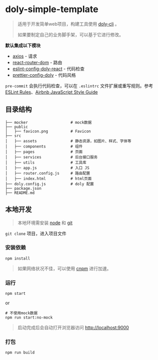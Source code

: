 # doly-simple-template

> 适用于开发简单web项目，构建工具使用 [doly-cli](https://github.com/doly-dev/doly-cli#readme) 。
> 
> 如果要制定自己的业务脚手架，可以基于它进行修改。



**默认集成以下模块**

- [axios](https://github.com/axios/axios) - 请求
- [react-router-dom](https://github.com/ReactTraining/react-router) - 路由
- [eslint-config-doly-react](https://github.com/doly-dev/eslint-config-doly/tree/master/packages/eslint-config-doly-react) - 代码检查
- [prettier-config-doly](https://github.com/doly-dev/prettier-config-doly) - 代码风格

`pre-commit` 会执行代码检查，可以在 `.eslintrc` 文件扩展或重写规则。参考 [ESLint Rules](http://eslint.cn/docs/rules/#stylistic-issues)、[Airbnb JavaScript Style Guide](https://github.com/airbnb/javascript)

## 目录结构

```
├── mocker                   # mock数据
├── public
│   ├── favicon.png          # Favicon
├── src
│   ├── assets               # 静态资源，如图片、样式、字体等
│   ├── components           # 组件
│   ├── pages                # 页面
│   ├── services             # 后台接口服务
│   ├── utils                # 工具库
│   ├── app.js               # 入口 JS
│   ├── router.config.js     # 路由配置
│   ├── index.html           # html页面
├── doly.config.js           # doly 配置
├── package.json
├── README.md

```

## 本地开发

> 本地环境需安装 [node](http://nodejs.org/) 和 [git](https://git-scm.com/)

`git clone` 项目，进入项目文件

### 安装依赖

```shell
npm install 
```

> 如果网络状况不佳，可以使用 [cnpm](https://cnpmjs.org/) 进行加速。

### 运行

```shell
npm start
```

or 

```shell
# 不使用mock数据
npm run start:no-mock
```

> 启动完成后会自动打开浏览器访问 [http://localhost:9000](http://localhost:9000)

### 打包

```shell
npm run build
```



